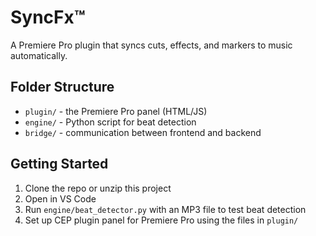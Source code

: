 # SyncFx™

A Premiere Pro plugin that syncs cuts, effects, and markers to music automatically.

## Folder Structure
- `plugin/` - the Premiere Pro panel (HTML/JS)
- `engine/` - Python script for beat detection
- `bridge/` - communication between frontend and backend

## Getting Started
1. Clone the repo or unzip this project
2. Open in VS Code
3. Run `engine/beat_detector.py` with an MP3 file to test beat detection
4. Set up CEP plugin panel for Premiere Pro using the files in `plugin/`
